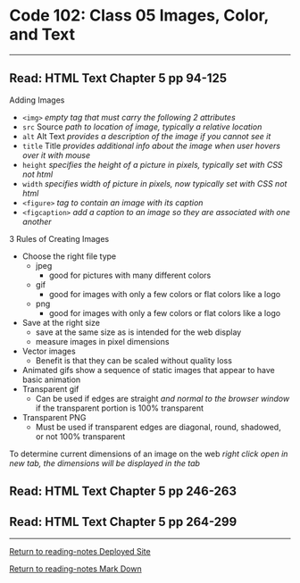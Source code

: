 # Code 102: Class 05 Images, Color, and Text

***

## Read: HTML Text Chapter 5 pp 94-125

Adding Images

- `<img>` *empty tag that must carry the following 2 attributes*
- `src` Source *path to location of image, typically a relative location*
- `alt` Alt Text *provides a description of the image if you cannot see it*
- `title` Title *provides additional info about the image when user hovers over it with mouse*
- `height` *specifies the height of a picture in pixels, typically set with CSS not html*
- `width` *specifies width of picture in pixels, now typically set with CSS not html*
- `<figure>` *tag to contain an image with its caption*
- `<figcaption>` *add a caption to an image so they are associated with one another*


3 Rules of Creating Images

- Choose the right file type
  - jpeg
    - good for pictures with many different colors
  - gif
    - good for images with only a few colors or flat colors like a logo
  - png
    - good for images with only a few colors or flat colors like a logo
- Save at the right size
  - save at the same size as is intended for the web display
  - measure images in pixel dimensions
- Vector images
  - Benefit is that they can be scaled without quality loss
- Animated gifs show a sequence of static images that appear to have basic animation
- Transparent gif
  - Can be used if edges are straight *and normal to the browser window* if the transparent portion is 100% transparent
- Transparent PNG 
  - Must be used if transparent edges are diagonal, round, shadowed, or not 100% transparent

To determine current dimensions of an image on the web *right click open in new tab, the dimensions will be displayed in the tab*




## Read: HTML Text Chapter 5 pp 246-263


## Read: HTML Text Chapter 5 pp 264-299

***

[Return to reading-notes Deployed Site](https://paneks19.github.io/reading-notes/)

[Return to reading-notes Mark Down](https://github.com/paneks19/reading-notes)

